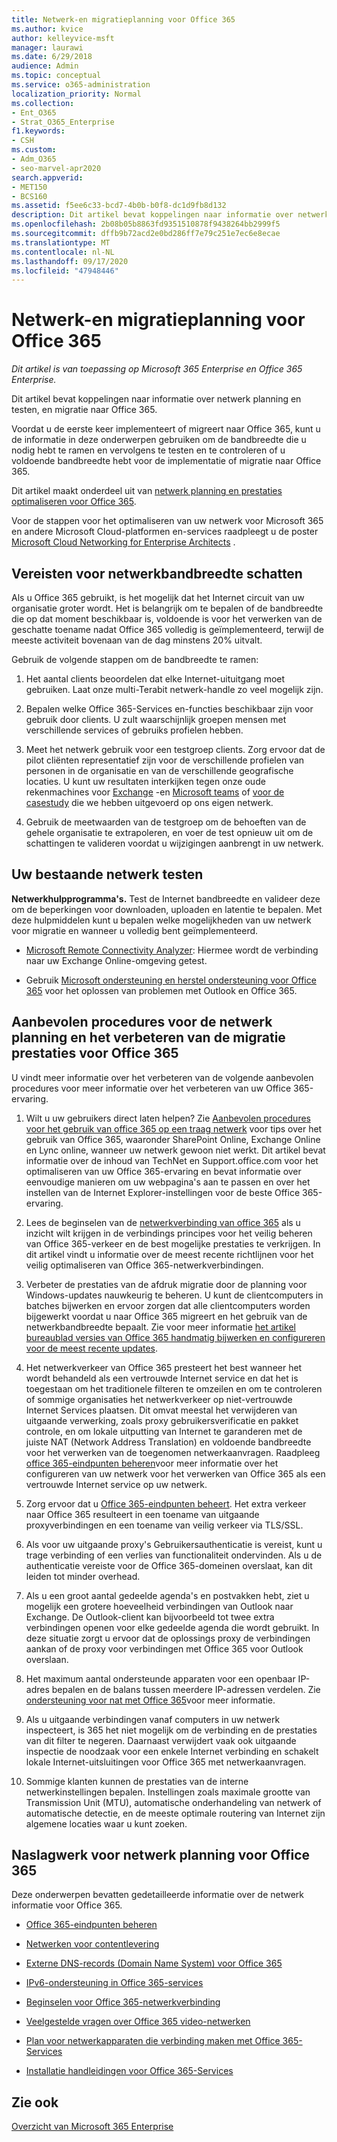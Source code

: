 ```yaml
---
title: Netwerk-en migratieplanning voor Office 365
ms.author: kvice
author: kelleyvice-msft
manager: laurawi
ms.date: 6/29/2018
audience: Admin
ms.topic: conceptual
ms.service: o365-administration
localization_priority: Normal
ms.collection:
- Ent_O365
- Strat_O365_Enterprise
f1.keywords:
- CSH
ms.custom:
- Adm_O365
- seo-marvel-apr2020
search.appverid:
- MET150
- BCS160
ms.assetid: f5ee6c33-bcd7-4b0b-b0f8-dc1d9fb8d132
description: Dit artikel bevat koppelingen naar informatie over netwerk planning, tests en migratie naar Office 365.
ms.openlocfilehash: 2b08b05b8863fd9351510878f9438264bb2999f5
ms.sourcegitcommit: dffb9b72acd2e0bd286ff7e79c251e7ec6e8ecae
ms.translationtype: MT
ms.contentlocale: nl-NL
ms.lasthandoff: 09/17/2020
ms.locfileid: "47948446"
---
```

# <a name="network-and-migration-planning-for-office-365"></a>Netwerk-en migratieplanning voor Office 365

*Dit artikel is van toepassing op Microsoft 365 Enterprise en Office 365 Enterprise.*

Dit artikel bevat koppelingen naar informatie over netwerk planning en testen, en migratie naar Office 365.
  
Voordat u de eerste keer implementeert of migreert naar Office 365, kunt u de informatie in deze onderwerpen gebruiken om de bandbreedte die u nodig hebt te ramen en vervolgens te testen en te controleren of u voldoende bandbreedte hebt voor de implementatie of migratie naar Office 365.

Dit artikel maakt onderdeel uit van [netwerk planning en prestaties optimaliseren voor Office 365](https://aka.ms/tune).

Voor de stappen voor het optimaliseren van uw netwerk voor Microsoft 365 en andere Microsoft Cloud-platformen en-services raadpleegt u de poster [Microsoft Cloud Networking for Enterprise Architects](https://aka.ms/cloudarchnetworking) .
   
## <a name="estimate-network-bandwidth-requirements"></a>Vereisten voor netwerkbandbreedte schatten
<a name="EstimateBandwidthRequirements"> </a>

Als u Office 365 gebruikt, is het mogelijk dat het Internet circuit van uw organisatie groter wordt. Het is belangrijk om te bepalen of de bandbreedte die op dat moment beschikbaar is, voldoende is voor het verwerken van de geschatte toename nadat Office 365 volledig is geïmplementeerd, terwijl de meeste activiteit bovenaan van de dag minstens 20% uitvalt.
  
Gebruik de volgende stappen om de bandbreedte te ramen:
  
1. Het aantal clients beoordelen dat elke Internet-uituitgang moet gebruiken. Laat onze multi-Terabit netwerk-handle zo veel mogelijk zijn. 
    
2. Bepalen welke Office 365-Services en-functies beschikbaar zijn voor gebruik door clients. U zult waarschijnlijk groepen mensen met verschillende services of gebruiks profielen hebben.
    
3. Meet het netwerk gebruik voor een testgroep clients. Zorg ervoor dat de pilot cliënten representatief zijn voor de verschillende profielen van personen in de organisatie en van de verschillende geografische locaties. U kunt uw resultaten interkijken tegen onze oude rekenmachines voor [Exchange](https://techcommunity.microsoft.com/t5/exchange-team-blog/announcing-the-exchange-client-network-bandwidth-calculator-beta/ba-p/601744) -en [Microsoft teams](https://docs.microsoft.com/microsoftteams/prepare-network) of [voor de casestudy](https://www.microsoft.com/itshowcase/Article/Content/631/Optimizing-network-performance-for-Microsoft-Office-365) die we hebben uitgevoerd op ons eigen netwerk. 
    
4. Gebruik de meetwaarden van de testgroep om de behoeften van de gehele organisatie te extrapoleren, en voer de test opnieuw uit om de schattingen te valideren voordat u wijzigingen aanbrengt in uw netwerk.
    
## <a name="test-your-existing-network"></a>Uw bestaande netwerk testen
<a name="calculators"> </a>

 **Netwerkhulpprogramma's.** Test de Internet bandbreedte en valideer deze om de beperkingen voor downloaden, uploaden en latentie te bepalen. Met deze hulpmiddelen kunt u bepalen welke mogelijkheden van uw netwerk voor migratie en wanneer u volledig bent geïmplementeerd. 
    
- [Microsoft Remote Connectivity Analyzer](https://go.microsoft.com/fwlink/p/?LinkId=517243): Hiermee wordt de verbinding naar uw Exchange Online-omgeving getest.
    
- Gebruik [Microsoft ondersteuning en herstel ondersteuning voor Office 365](https://diagnostics.office.com/#/Download?env=SOC) voor het oplossen van problemen met Outlook en Office 365. 
    
## <a name="best-practices-for-network-planning-and-improving-migration-performance-for-office-365"></a>Aanbevolen procedures voor de netwerk planning en het verbeteren van de migratie prestaties voor Office 365
<a name="BestPractices"> </a>

U vindt meer informatie over het verbeteren van de volgende aanbevolen procedures voor meer informatie over het verbeteren van uw Office 365-ervaring.
  
1. Wilt u uw gebruikers direct laten helpen? Zie [Aanbevolen procedures voor het gebruik van office 365 op een traag netwerk](https://support.office.com/article/fd16c8d2-4799-4c39-8fd7-045f06640166) voor tips over het gebruik van Office 365, waaronder SharePoint Online, Exchange Online en Lync online, wanneer uw netwerk gewoon niet werkt. Dit artikel bevat informatie over de inhoud van TechNet en Support.office.com voor het optimaliseren van uw Office 365-ervaring en bevat informatie over eenvoudige manieren om uw webpagina's aan te passen en over het instellen van de Internet Explorer-instellingen voor de beste Office 365-ervaring. 
    
2. Lees de beginselen van de [netwerkverbinding van office 365](https://aka.ms/o365networkingprinciples) als u inzicht wilt krijgen in de verbindings principes voor het veilig beheren van Office 365-verkeer en de best mogelijke prestaties te verkrijgen. In dit artikel vindt u informatie over de meest recente richtlijnen voor het veilig optimaliseren van Office 365-netwerkverbindingen. 
    
3. Verbeter de prestaties van de afdruk migratie door de planning voor Windows-updates nauwkeurig te beheren. U kunt de clientcomputers in batches bijwerken en ervoor zorgen dat alle clientcomputers worden bijgewerkt voordat u naar Office 365 migreert en het gebruik van de netwerkbandbreedte bepaalt. Zie voor meer informatie [het artikel bureaublad versies van Office 365 handmatig bijwerken en configureren voor de meest recente updates](https://support.microsoft.com/gp/office-2013-365-update).
    
4. Het netwerkverkeer van Office 365 presteert het best wanneer het wordt behandeld als een vertrouwde Internet service en dat het is toegestaan om het traditionele filteren te omzeilen en om te controleren of sommige organisaties het netwerkverkeer op niet-vertrouwde Internet Services plaatsen. Dit omvat meestal het verwijderen van uitgaande verwerking, zoals proxy gebruikersverificatie en pakket controle, en om lokale uitputting van Internet te garanderen met de juiste NAT (Network Address Translation) en voldoende bandbreedte voor het verwerken van de toegenomen netwerkaanvragen. Raadpleeg [office 365-eindpunten beheren](https://support.office.com/article/99cab9d4-ef59-4207-9f2b-3728eb46bf9a)voor meer informatie over het configureren van uw netwerk voor het verwerken van Office 365 als een vertrouwde Internet service op uw netwerk.
    
1. Zorg ervoor dat u [Office 365-eindpunten beheert](https://support.office.com/article/99cab9d4-ef59-4207-9f2b-3728eb46bf9a). Het extra verkeer naar Office 365 resulteert in een toename van uitgaande proxyverbindingen en een toename van veilig verkeer via TLS/SSL.
    
2. Als voor uw uitgaande proxy's Gebruikersauthenticatie is vereist, kunt u trage verbinding of een verlies van functionaliteit ondervinden. Als u de authenticatie vereiste voor de Office 365-domeinen overslaat, kan dit leiden tot minder overhead.
    
3. Als u een groot aantal gedeelde agenda's en postvakken hebt, ziet u mogelijk een grotere hoeveelheid verbindingen van Outlook naar Exchange. De Outlook-client kan bijvoorbeeld tot twee extra verbindingen openen voor elke gedeelde agenda die wordt gebruikt. In deze situatie zorgt u ervoor dat de oplossings proxy de verbindingen aankan of de proxy voor verbindingen met Office 365 voor Outlook overslaan.
    
4. Het maximum aantal ondersteunde apparaten voor een openbaar IP-adres bepalen en de balans tussen meerdere IP-adressen verdelen. Zie [ondersteuning voor nat met Office 365](nat-support-with-microsoft-365.md)voor meer informatie.
    
5. Als u uitgaande verbindingen vanaf computers in uw netwerk inspecteert, is 365 het niet mogelijk om de verbinding en de prestaties van dit filter te negeren. Daarnaast verwijdert vaak ook uitgaande inspectie de noodzaak voor een enkele Internet verbinding en schakelt lokale Internet-uitsluitingen voor Office 365 met netwerkaanvragen.
    
6. Sommige klanten kunnen de prestaties van de interne netwerkinstellingen bepalen. Instellingen zoals maximale grootte van Transmission Unit (MTU), automatische onderhandeling van netwerk of automatische detectie, en de meeste optimale routering van Internet zijn algemene locaties waar u kunt zoeken.
    
## <a name="network-planning-reference-for-office-365"></a>Naslagwerk voor netwerk planning voor Office 365
<a name="NetReference"> </a>

Deze onderwerpen bevatten gedetailleerde informatie over de netwerk informatie voor Office 365.
  
- [Office 365-eindpunten beheren](https://support.office.com/article/99cab9d4-ef59-4207-9f2b-3728eb46bf9a)
    
- [Netwerken voor contentlevering](content-delivery-networks.md)
    
- [Externe DNS-records (Domain Name System) voor Office 365](external-domain-name-system-records.md)
    
- [IPv6-ondersteuning in Office 365-services](ipv6-support.md)
    
- [Beginselen voor Office 365-netwerkverbinding](https://aka.ms/o365networkingprinciples)
    
- [Veelgestelde vragen over Office 365 video-netwerken](office-365-video-networking-faq.md)
    
- [Plan voor netwerkapparaten die verbinding maken met Office 365-Services](plan-for-network-devices.md)
    
- [Installatie handleidingen voor Office 365-Services](setup-guides-for-microsoft-365.md)
 
## <a name="see-also"></a>Zie ook

[Overzicht van Microsoft 365 Enterprise](microsoft-365-overview.md)
